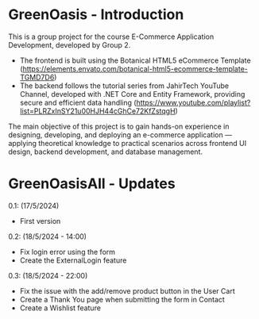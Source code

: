 # GreenOasis - Introduction
This is a group project for the course E-Commerce Application Development, developed by Group 2.

- The frontend is built using the Botanical HTML5 eCommerce Template (https://elements.envato.com/botanical-html5-ecommerce-template-TGMD7D6)
- The backend follows the tutorial series from JahirTech YouTube Channel, developed with .NET Core and Entity Framework, providing secure and efficient data handling (https://www.youtube.com/playlist?list=PLRZxInSY21u00HJH44cGhCe72KfZstqgH)

The main objective of this project is to gain hands-on experience in designing, developing, and deploying an e-commerce application — applying theoretical knowledge to practical scenarios across frontend UI design, backend development, and database management.

# GreenOasisAll - Updates

0.1: (17/5/2024)
- First version

0.2: (18/5/2024 - 14:00)
- Fix login error using the form
- Create the ExternalLogin feature

0.3: (18/5/2024 - 22:00)
- Fix the issue with the add/remove product button in the User Cart
- Create a Thank You page when submitting the form in Contact
- Create a Wishlist feature

